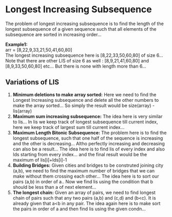 # Longest Increasing Subsequence
The problem of longest increasing subsequence is to find the length of the longest subsequence of a given sequence such that all elements  of the subsequence are sorted in increasing order...

**Example1:**<br>
arr = [8,22,9,33,21,50,41,60,80]<br>
The longest increasing subsequence here is [8,22,33,50,60,80] of size 6...
Note that there are other LIS of size 6 as well : [8,9,21,41,60,80] and [8,9,33,50,60,80] etc...
But there is none with length more than 6...

## Variations of LIS
1) **Minimum deletions to make array sorted:** Here we need to find the Longest Increasing subsequence and delete all the other numbers to make the array sorted... So simply the result would be size(array) - lis(array)
2) **Maximum sum increasing subsequence:** The idea here is very similar to lis... In lis we keep track of longest subsequence till current index, here we keep track of largest sum till current index...
3) **Maximum Length Bitonic Subsequence:** The problem here is to find the longest subsequence, such that one half of the sequence is increasing and the other is decreasing... Altho perfectly increasing and decreasing can also be a result... The idea here is to find lis of every index and also lds starting from every index... and the final result would be the maximum of lis[i]+lds[i]-1
4) **Building Bridges:** Given cities and bridges to be construted joining city (a,b), we need to find the maximum number of bridges that we can make without them crossing each other... The idea here is to sort our pairs (a,b) in order of a.. Now we find lis using the condition that b should be less than a of next element...
5) **The longest chain:** Given an array of pairs, we need to find longest chain of pairs such that any two pairs (a,b) and (c,d) and (b<c). It is already given that a<b in any pair. The idea again here is to make sort the pairs in order of a and then find lis using the given condn...
